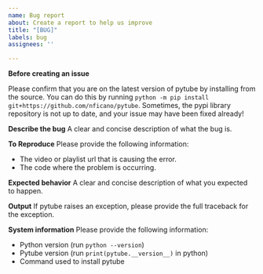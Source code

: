 ```yaml
---
name: Bug report
about: Create a report to help us improve
title: "[BUG]"
labels: bug
assignees: ''

---
```

**Before creating an issue**

Please confirm that you are on the latest version of pytube by installing from the source.
You can do this by running `python -m pip install git+https://github.com/nficano/pytube`.
Sometimes, the pypi library repository is not up to date, and your issue may have been fixed already!

**Describe the bug**
A clear and concise description of what the bug is.

**To Reproduce**
Please provide the following information:
- The video or playlist url that is causing the error.
- The code where the problem is occurring.

**Expected behavior**
A clear and concise description of what you expected to happen.

**Output**
If pytube raises an exception, please provide the full traceback for the exception.

**System information**
Please provide the following information:
- Python version (run `python --version`)
- Pytube version (run `print(pytube.__version__)` in python)
- Command used to install pytube
